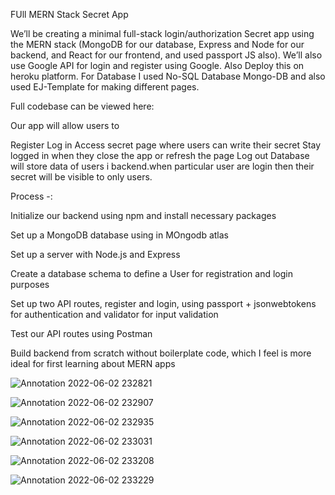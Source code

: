 FUll MERN Stack Secret App

We’ll be creating a minimal full-stack login/authorization  Secret app using the MERN stack (MongoDB for our database, Express and Node for our backend, and React for our frontend, and  used passport JS also). We’ll also use Google API for login and register using Google. Also Deploy this on heroku platform. For Database  I used No-SQL Database Mongo-DB and also used  EJ-Template for making different pages.

Full codebase can be viewed here:

Our app will allow users to

Register
Log in
Access secret page where users can write their secret
Stay logged in when they close the app or refresh the page
Log out
Database will store data of users i backend.when particular user are login then their secret will be visible to only users.

Process -:

Initialize our backend using npm and install necessary packages

Set up a MongoDB database using in MOngodb atlas

Set up a server with Node.js and Express

Create a database schema to define a User for registration and login purposes

Set up two API routes, register and login, using passport + jsonwebtokens for authentication and validator for input validation

Test our API routes using Postman

Build backend from scratch without boilerplate code, which I feel is more ideal for first learning about MERN apps


![Annotation 2022-06-02 232821](https://user-images.githubusercontent.com/68156453/171697181-ecca6fc5-a792-40b4-b549-aac5c486edb1.jpg)


![Annotation 2022-06-02 232907](https://user-images.githubusercontent.com/68156453/171697248-6c198636-aa9f-4817-9b4c-c61bdee24d25.jpg)


![Annotation 2022-06-02 232935](https://user-images.githubusercontent.com/68156453/171697298-3423e04c-2317-4e88-856f-e1f0d4a5840a.jpg)


![Annotation 2022-06-02 233031](https://user-images.githubusercontent.com/68156453/171697423-36f0119d-e025-4aae-b5de-9dc089832cea.jpg)


![Annotation 2022-06-02 233208](https://user-images.githubusercontent.com/68156453/171697457-37947624-c6ac-426d-b544-95534ecfba50.jpg)


![Annotation 2022-06-02 233229](https://user-images.githubusercontent.com/68156453/171697500-e6ad6c6b-fd87-48c7-b4bb-e6e42373e56a.jpg)











